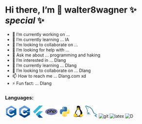 # Hi there, I’m 👋 **walter8wagner**  ✨ _special_ ✨

- 🔭 I’m currently working on ...
- 🌱 I’m currently learning ... IA
- 👯 I’m looking to collaborate on ...
- 🤔 I’m looking for help with ... 
- 💬 Ask me about ... programming and haking
- 👀 I’m interested in ... Dlang
- 🌱 I’m currently learning ... Dlang
- 💞️ I’m looking to collaborate on ... Dlang
- 📫 How to reach me ... Dlang.com xd
- ⚡ Fun fact: ... Dlang
<!--
 repository because its `README.md` (this file) appears on your GitHub profile.

Here are some ideas to get you started:

  -->
<h3 align="left">Languages:</h3>
<p align="left">
<img src="https://raw.githubusercontent.com/devicons/devicon/master/icons/c/c-original.svg" alt="c" width="40" height="40"/>
<img src="https://raw.githubusercontent.com/devicons/devicon/master/icons/cplusplus/cplusplus-original.svg" alt="cplusplus" width="40" height="40"/>
<img src="https://raw.githubusercontent.com/devicons/devicon/master/icons/flutter/flutter-original.svg" alt="flutter" width="40" height="40"/>
<img src="https://raw.githubusercontent.com/devicons/devicon/master/icons/php/php-original.svg" alt="php" width="40" height="40"/>
<img src="https://raw.githubusercontent.com/devicons/devicon/1119b9f84c0290e0f0b38982099a2bd027a48bf1/icons/python/python-original.svg" alt="python" width="40" height="40"/>
<img src="https://raw.githubusercontent.com/devicons/devicon/master/icons/linux/linux-original.svg" alt="linux" width="40" height="40"/>
<img src="https://github.com/devicons/devicon/blob/master/icons/mysql/mysql-original.svg" alt="mysql" width="40" height="40"/>
<img src="https://www.vectorlogo.zone/logos/git-scm/git-scm-icon.svg" alt="git" width="40" height="40"/>
<img src="https://images.ctfassets.net/gt6dp23g0g38/6GTi78BuMxrv2VPtvpgcby/42b2ef53b0a4116fc53835f720b63312/d.jpg" alt="latex" width="40" height="40"/>
<img src="https://www.saashub.com/images/app/service_logos/10/ca7d1ad40fec/large.png?1529502024" alt="D" width="40" height="40"/>
</p>
